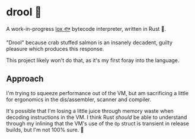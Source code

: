 # drool 🤤

A work-in-progress [lox 🐟](https://craftinginterpreters.com/) bytecode interpreter, written in Rust 🦀.

"Drool" because crab stuffed salmon is an insanely decadent, guilty pleasure which produces this response.

This project likely won't do that, as it's my first foray into the language.

## Approach

I'm trying to squeeze performance out of the VM, but am sacrificing a little for ergonomics in the dis/assembler, scanner and compiler.

It's possible that I'm losing a little juice through memory waste when decoding instructions in the VM. I think Rust _should_ be able to understand through my inlining that the VM's use of the `Op` struct is transient in release builds, but I'm not 100% sure. 🐢
